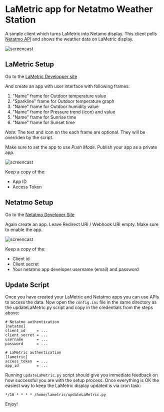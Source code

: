 # LaMetric app for Netatmo Weather Station

A simple client which turns LaMetric into Netamo display. This client polls [Netatmo API](https://github.com/philippelt/netatmo-api-python)  and shows the weather data on LaMetric display.

![screencast](screenshots/netatmo.gif)

## LaMetric Setup

Go to the [LaMetric Developper site](https://developer.lametric.com)

And create an app with user interface with following frames:

1. "Name" frame for Outdoor temperature value
2. "Sparkline" frame for Outdoor temperature graph
3. "Name" frame for Outdoor humidity value
4. "Name" frame for Pressure trend (icon) and value
5. "Name" frame for Sunrise time
6. "Name" frame for Sunset time

*Note:* The text and icon on the each frame are optional. They will be overriden by the script.

Make sure to set the app to use *Push Mode*. Publish your app as a private app.

![screencast](screenshots/lametric_app.png)

Keep a copy of the: 
- App ID 
- Access Token

## Netatmo Setup

Go to the [Netatmo Developer Site](https://dev.netatmo.com)

Again create an app. Leave Redirect URI / Webhook URI empty. Make sure to enable the app. 

![screencast](screenshots/netatmo_app.png)

Keep a copy of the: 
- Client id
- Client secret
- Your netatmo app developer username (email) and password

## Update Script 

Once you have created your LaMetric and Netatmo apps you can use APIs to access the data. Now open the `config.ini` file in the same directory as the updateLaMetric.py script and copy in the credentials from the steps above:

```
# Netatmo authentication
[netatmo]
client_id     = ...
client_secret = ...
username      = ...
password      = ...

# LaMetric authentication
[lametric]
access_token  = ...
app_id        = ...
```

Running `updateLaMetric.py` script should give you immediate feedback on how successful you are with the setup process. Once everything is OK the easiest way to keep the LaMetric display updated is via cron task:

```
*/10 * * * * /home/lametric/updateLaMetric.py
```

Enjoy!
